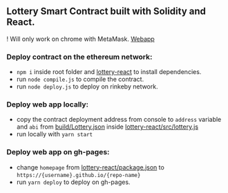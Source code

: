 ## Lottery Smart Contract built with Solidity and React.
! Will only work on chrome with MetaMask.
[Webapp](https://madhavtripathi05.github.io/dapp-lottery/)

### Deploy contract on the ethereum network:
* `npm i` inside root folder and [lottery-react](./lottery-react/package.json) to install dependencies.
* run `node compile.js` to compile the contract.
* run `node deploy.js` to deploy on rinkeby network.

### Deploy web app locally:
* copy the contract deployment address from console to `address` variable and `abi` from [build/Lottery.json](./build/Lottery.json)  inside [lottery-react/src/lottery.js](./lottery-react/src/lottery.js)
* run locally with `yarn start`

### Deploy web app on gh-pages:
* change `homepage` from [lottery-react/package.json](./lottery-react/package.json) to `https://{username}.github.io/{repo-name}`
* run `yarn deploy` to deploy on gh-pages.



